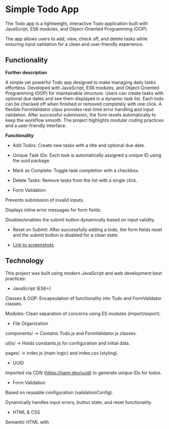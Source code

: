 # Simple Todo App

The Todo app is a lightweight, interactive Todo application built with JavaScript, ES6 modules, and Object-Oriented Programming (OOP).

The app allows users to add, view, check off, and delete tasks while ensuring input validation for a clean and user-friendly experience.

## Functionality

**Further description**

A simple yet powerful Todo app designed to make managing daily tasks effortless.
Developed with JavaScript, ES6 modules, and Object-Oriented Programming (OOP) for maintainable structure.
Users can create tasks with optional due dates and see them displayed in a dynamic task list.
Each todo can be checked off when finished or removed completely with one click.
A flexible FormValidator class provides real-time error handling and input validation.
After successful submission, the form resets automatically to keep the workflow smooth.
The project highlights modular coding practices and a user-friendly interface.

**Functionality**

- Add Todos: Create new tasks with a title and optional due date.

- Unique Task IDs: Each task is automatically assigned a unique ID using the uuid package.

- Mark as Complete: Toggle task completion with a checkbox.

- Delete Tasks: Remove tasks from the list with a single click.

- Form Validation:

Prevents submission of invalid inputs.

Displays inline error messages for form fields.

Disables/enables the submit button dynamically based on input validity.

- Reset on Submit: After successfully adding a todo, the form fields reset and the submit button is disabled for a clean state.

- [Link to screenshots](https://www.canva.com/design/DAGyZZB33oQ/08W6tAWsC_oRnno8aTzywQ/edit?utm_content=DAGyZZB33oQ&utm_campaign=designshare&utm_medium=link2&utm_source=sharebutton)

## Technology

This project was built using modern JavaScript and web development best practices:

- JavaScript (ES6+)

Classes & OOP: Encapsulation of functionality into Todo and FormValidator classes.

Modules: Clean separation of concerns using ES modules (import/export).

- File Organization

components/ → Contains Todo.js and FormValidator.js classes.

utils/ → Holds constants.js for configuration and initial data.

pages/ → index.js (main logic) and index.css (styling).

- UUID

Imported via CDN (https://jspm.dev/uuid) to generate unique IDs for todos.

- Form Validation

Based on reusable configuration (validationConfig).

Dynamically handles input errors, button state, and reset functionality.

- HTML & CSS

Semantic HTML with <template> elements for task generation.

CSS for layout, styling, and responsive design.

## Deployment

This project is deployed on GitHub Pages:

- [Link to App](https://github.com/Lanruze/se_project_todo-app)
